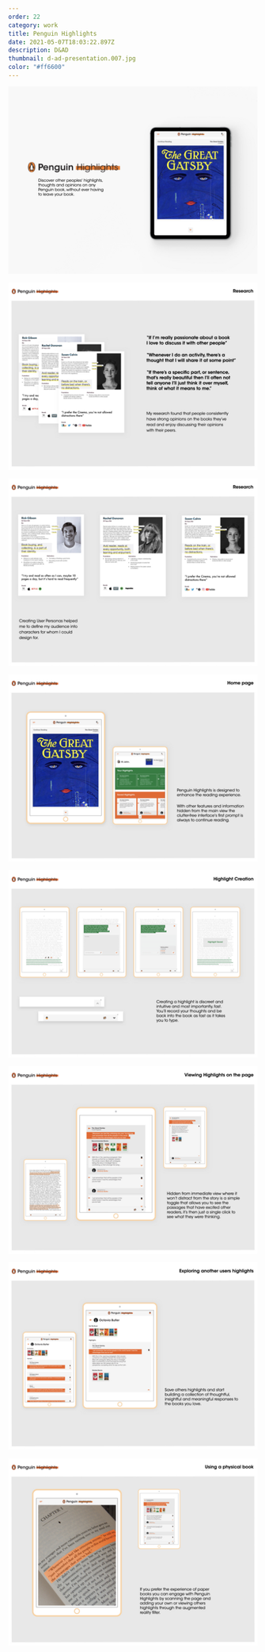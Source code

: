 ```yaml
---
order: 22
category: work
title: Penguin Highlights
date: 2021-05-07T18:03:22.897Z
description: D&AD
thumbnail: d-ad-presentation.007.jpg
color: "#ff6600"
---
```

![](d-ad-presentation.001.jpeg)

![](d-ad-presentation.002.jpeg)

![](d-ad-presentation.003.jpeg)

![](d-ad-presentation.004.jpeg)

![](d-ad-presentation.005.jpeg)

![](d-ad-presentation.006.jpeg)

![](d-ad-presentation.007.jpeg)

![](d-ad-presentation.008.jpeg)